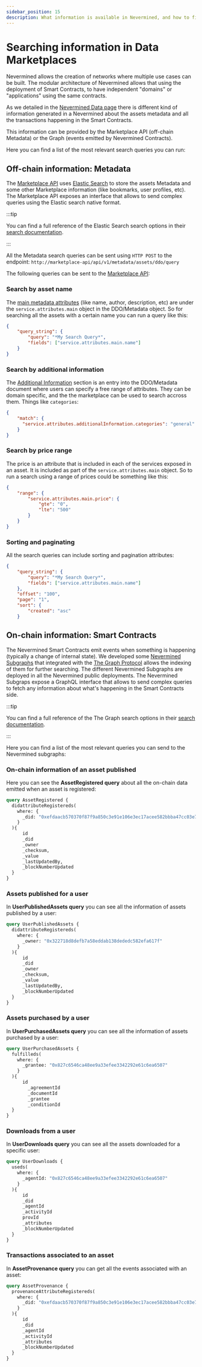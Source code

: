 ```yaml
---
sidebar_position: 15
description: What information is available in Nevermined, and how to find it
---
```


# Searching information in Data Marketplaces

Nevermined allows the creation of networks where multiple use cases can be built. The modular architecture of Nevermined allows that using the deployment of Smart Contracts, to have independent "domains" or "applications" using the same contracts.

As we detailed in the [Nevermined Data page](../architecture/nevermined-data.md) there is different kind of information generated in a Nevermined about the assets metadata and all the transactions happening in the Smart Contracts.

This information can be provided by the Marketplace API (off-chain Metadata) or the Graph (events emitted by Nevermined Contracts).

Here you can find a list of the most relevant search queries you can run:

## Off-chain information: Metadata

The [Marketplace API](../architecture/marketplace-api/) uses [Elastic Search](https://elastic.co/) to store the assets Metadata and some other Marketplace information (like bookmarks, user profiles, etc). The Marketplace API exposes an interface that allows to send complex queries using the Elastic search native format.

:::tip

You can find a full reference of the Elastic Search search options in their [search documentation](https://www.elastic.co/guide/en/elasticsearch/reference/7.13/search-search.html).

:::

All the Metadata search queries can be sent using `HTTP POST` to the endpoint: `http://marketplace-api/api/v1/metadata/assets/ddo/query`

The following queries can be sent to the [Marketplace API](../architecture/marketplace-api/):

### Search by asset name

The [main metadata attributes](../architecture/specs/Spec-METADATA#main-attributes) (like name, author, description, etc) are under the `service.attributes.main` object in the DDO/Metadata object. So for searching all the assets with a certain name you can run a query like this:

```json
{
    "query_string": { 
        "query": "*My Search Query*", 
        "fields": ["service.attributes.main.name"] 
    }
}
```

### Search by additional information

The [Additional Information](../architecture/specs/Spec-METADATA.md#additional-attributes) section is an entry into the DDO/Metadata document where users can specify a free range of attributes. They can be domain specific, and the the marketplace can be used to search accross them. Things like `categories`:

```json
{
    "match": {
      "service.attributes.additionalInformation.categories": "general"
    }
}
```

### Search by price range

The price is an attribute that is included in each of the services exposed in an asset. It is included as part of the `service.attributes.main` object. So to run a search using a range of prices could be something like this:

```json
{
    "range": {
        "service.attributes.main.price": {
            "gte": "0",
            "lte": "500"
        }
    }
}
```

### Sorting and paginating

All the search queries can include sorting and pagination attributes:

```json
{
    "query_string": { 
        "query": "*My Search Query*", 
        "fields": ["service.attributes.main.name"] 
    },
    "offset": "100",
    "page": "1",
    "sort": {
        "created": "asc"
    }
```

## On-chain information: Smart Contracts

The Nevermined Smart Contracts emit events when something is happening (typically a change of internal state). We developed some [Nevermined Subgraphs](https://github.com/nevermined-io/subgraph/) that integrated with the [The Graph Protocol](https://thegraph.com/) allows the indexing of them for further searching. The different Nevermined Subgraphs are deployed in all the Nevermined public deployments. The Nevermined Subgraps expose a GraphQL interface that allows to send complex queries to fetch any information about what's happening in the Smart Contracts side.

:::tip

You can find a full reference of the The Graph search options in their [search documentation](https://thegraph.com/docs/en/querying/querying-from-an-application/).

:::

Here you can find a list of the most relevant queries you can send to the Nevermined subgraphs:

### On-chain information of an asset published

Here you can see the **AssetRegistered query** about all the on-chain data emitted when an asset is registered:

```graphql
query AssetRegistered {  
  didattributeRegistereds(
    where: {
      _did: "0xefdaacb570370f87f9a850c3e91e106e3ec17acee582bbba47cc03e7554616e5"
    }
  ){    
      id
      _did
      _owner
      _checksum,
      _value
      _lastUpdatedBy,
      _blockNumberUpdated    
  }
}
```

### Assets published for a user

In **UserPublishedAssets query** you can see all the information of assets published by a user:

```graphql
query UserPublishedAssets {  
  didattributeRegistereds(
    where: {
      _owner: "0x322718d8defb7a58eddab138dededc582efa617f"
    }
  ){    
      id
      _did
      _owner
      _checksum,
      _value
      _lastUpdatedBy,
      _blockNumberUpdated    
  }
}
```

### Assets purchased by a user

In **UserPurchasedAssets query** you can see all the information of assets purchased by a user:

```graphql
query UserPurchasedAssets {  
  fulfilleds(
    where: {
      _grantee: "0x827c6546ca48ee9a33efee3342292e61c6ea6507"
    }
  ){    
      id
    	_agreementId
    	_documentId
    	_grantee
    	_conditionId
  }
}
```

### Downloads from a user

In **UserDownloads query** you can see all the assets downloaded for a specific user:

```graphql
query UserDownloads {  
  useds(
    where: {
      _agentId: "0x827c6546ca48ee9a33efee3342292e61c6ea6507"
    }
  ){    
      id
      _did
      _agentId
      _activityId
      provId
      _attributes
      _blockNumberUpdated    
  }
}
```

### Transactions associated to an asset

In **AssetProvenance query** you can get all the events associated with an asset:

```graphql
query AssetProvenance {  
  provenanceAttributeRegistereds(
    where: {
      _did: "0xefdaacb570370f87f9a850c3e91e106e3ec17acee582bbba47cc03e7554616e5"
    }
  ){    
      id
      _did
      _agentId
      _activityId
      _attributes
      _blockNumberUpdated    
  }
}
```
